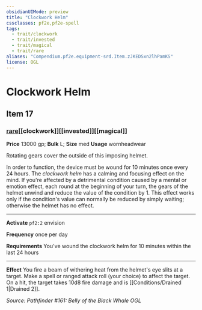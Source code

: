```yaml
---
obsidianUIMode: preview
title: "Clockwork Helm"
cssclasses: pf2e,pf2e-spell
tags:
  - trait/clockwork
  - trait/invested
  - trait/magical
  - trait/rare
aliases: "Compendium.pf2e.equipment-srd.Item.zJKEDSxn2lhPamKS"
license: OGL
---
```

# Clockwork Helm
## Item 17
### [rare](rare "Rare Rarity Trait")[[clockwork]][[invested]][[magical]]


**Price** 13000 gp; 
**Bulk** L; **Size** med
**Usage** wornheadwear

Rotating gears cover the outside of this imposing helmet.

In order to function, the device must be wound for 10 minutes once every 24 hours. The _clockwork helm_ has a calming and focusing effect on the mind. If you're affected by a detrimental condition caused by a mental or emotion effect, each round at the beginning of your turn, the gears of the helmet unwind and reduce the value of the condition by 1. This effect works only if the condition's value can normally be reduced by simply waiting; otherwise the helmet has no effect.

* * *

**Activate** `pf2:2` envision

**Frequency** once per day

**Requirements** You've wound the clockwork helm for 10 minutes within the last 24 hours

* * *

**Effect** You fire a beam of withering heat from the helmet's eye slits at a target. Make a spell or ranged attack roll (your choice) to affect the target. On a hit, the target takes 10d8 fire damage and is [[Conditions/Drained 1|Drained 2]].

*Source: Pathfinder #161: Belly of the Black Whale*
*OGL*